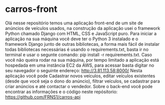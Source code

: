 ﻿# carros-front

Olá nesse repositório temos uma aplicação front-end de um site de anúncios de veículos usados, na construção da aplicação usei o framework Python chamado Django com HTML, CSS e JavaScript puro.
Para iniciar a aplicação na sua máquina você deve ter o Python 3 instalado e o framework Django junto de outras bibliotecas, a forma mais fácil de instalar todas bibliotecas necessárias é usando o requirements.txt, basta ir no terminal e usar o segunte comando: pip install -r requirements.txt.
Caso você não queira rodar na sua máquina, por tempo limitado a aplicação está hospedada em uma instância EC2 da AWS, para acessar basta digitar no seu navegador o seguinte endereço: http://3.81.113.58:8000/
Nesta aplicação você pode Cadastrar novos veículos, editar veículos existentes (desde que você seja o dono do anúncio), filtrar veículos, se cadastrar para criar anúncios e até contactar o vendedor.
Sobre o back-end você pode encontrar as informações e o código neste repósitorio: https://github.com/FRNS1/carros-api
